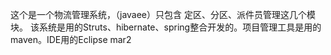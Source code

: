 这个是一个物流管理系统，（javaee）只包含 定区、分区、派件员管理这几个模块。
该系统是用的Struts、hibernate、spring整合开发的。项目管理工具是用的maven。IDE用的Eclipse mar2
